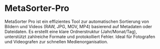 # MetaSorter-Pro
MetaSorter Pro ist ein effizientes Tool zur automatischen Sortierung von Bildern und Videos (RAW, JPG, MOV, MP4) basierend auf Metadaten oder Dateidaten. Es erstellt eine klare Ordnerstruktur (Jahr/Monat/Tag), unterstützt zahlreiche Formate und protokolliert Fehler. Ideal für Fotografen und Videografen zur schnellen Medienorganisation.
